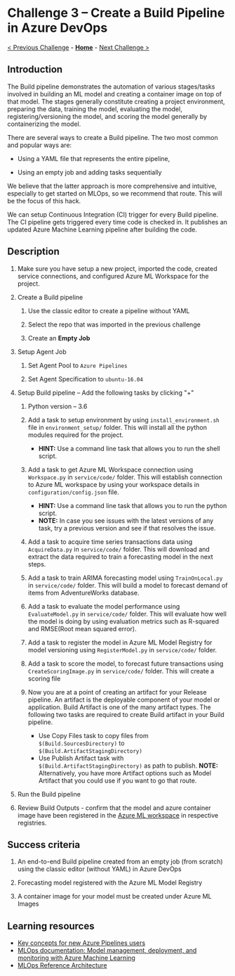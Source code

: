 # Challenge 3 – Create a Build Pipeline in Azure DevOps

[< Previous Challenge](./02-UnitTesting.md) - **[Home](../README.md)** - [Next Challenge >](./04-ReleasePipeline.md)

## Introduction

The Build pipeline demonstrates the automation of various stages/tasks involved
in building an ML model and creating a container image on top of that model. The
stages generally constitute creating a project environment, preparing the data,
training the model, evaluating the model, registering/versioning the model, and
scoring the model generally by containerizing the model.

There are several ways to create a Build pipeline. The two most common and popular ways
are:

-   Using a YAML file that represents the entire pipeline,

-   Using an empty job and adding tasks sequentially

We believe that the latter approach is more comprehensive and intuitive, especially to
get started on MLOps, so we recommend that route.  This will be the focus of this hack.

We can setup Continuous Integration (CI) trigger for every Build pipeline. The
CI pipeline gets triggered every time code is checked in. It publishes an
updated Azure Machine Learning pipeline after building the code.

## Description

1.  Make sure you have setup a new project, imported the code, created service connections, and configured Azure ML Workspace for the project.

2.  Create a Build pipeline

    1.  Use the classic editor to create a pipeline without YAML

    2.  Select the repo that was imported in the previous challenge

    3.  Create an **Empty Job**

3.  Setup Agent Job

    1.  Set Agent Pool to `Azure Pipelines`

    2.  Set Agent Specification to `ubuntu-16.04`

4.  Setup Build pipeline – Add the following tasks by clicking "+"

    1.  Python version – 3.6

    2.  Add a task to setup environment by using `install_environment.sh` file in `environment_setup/` folder. This will install all the python modules required for the project.
        -   **HINT:** Use a command line task that allows you to run the shell script.

    3.  Add a task to get Azure ML Workspace connection using `Workspace.py` in `service/code/` folder. This will establish connection to Azure ML workspace by using your workspace details in `configuration/config.json` file.         
        -   **HINT:** Use a command line task that allows you to run the python script.        
        -   **NOTE:** In case you see issues with the latest versions of any task, try a previous version and see if that resolves the issue. 

    4.  Add a task to acquire time series transactions data using `AcquireData.py` in `service/code/` folder. This will download and extract the data required to train a forecasting model in the next steps.

    5.  Add a task to train ARIMA forecasting model using `TrainOnLocal.py` in `service/code/` folder. This will build a model to forecast demand of items from AdventureWorks database.

    6.  Add a task to evaluate the model performance using `EvaluateModel.py` in `service/code/` folder. This will evaluate how well the model is doing by using evaluation metrics such as R-squared and RMSE(Root mean squared error).

    7.  Add a task to register the model in Azure ML Model Registry for model versioning using `RegisterModel.py` in `service/code/` folder. 
    
    8.  Add a task to score the model, to forecast future transactions using `CreateScoringImage.py` in `service/code/` folder. This will create a scoring file 
        
    9.  Now you are at a point of creating an artifact for your Release pipeline. An artifact is the deployable component of your model or application. Build Artifact is one of the many artifact types. The following two tasks are required to create Build artifact in your Build pipeline. 
        - Use Copy Files task to copy files from `$(Build.SourcesDirectory)` to `$(Build.ArtifactStagingDirectory)`
        - Use Publish Artifact task with `$(Build.ArtifactStagingDirectory)` as path to publish. 
        **NOTE:** Alternatively, you have more Artifact options such as Model Artifact that you could use if you want to go that route.

5.  Run the Build pipeline

6.  Review Build Outputs - confirm that the model and azure container image have been registered in the [Azure ML workspace](https://ml.azure.com/) in respective registries.

## Success criteria

1.  An end-to-end Build pipeline created from an empty job (from scratch) using
    the classic editor (without YAML) in Azure DevOps

2.  Forecasting model registered with the Azure ML Model Registry

3.  A container image for your model must be created under Azure ML Images

## Learning resources

-   [Key concepts for new Azure Pipelines users](<https://docs.microsoft.com/en-us/azure/devops/pipelines/get-started/key-pipelines-concepts?view=azure-devops>)
-   [MLOps documentation: Model management, deployment, and monitoring with Azure Machine Learning](<https://docs.microsoft.com/en-us/azure/machine-learning/concept-model-management-and-deployment>)
-   [MLOps Reference Architecture](<https://docs.microsoft.com/en-us/azure/architecture/reference-architectures/ai/mlops-python>)


